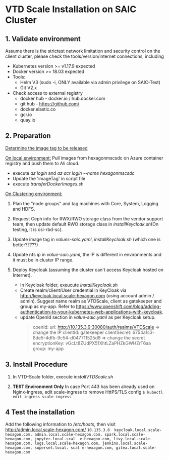 # VTD Scale Installation on SAIC Cluster

## 1. Validate environment

Assume there is the strictest network limitation and security control on the client cluster, please check the tools/version/internet connections, including
- Kubernetes version >= v1.17.9 expected
- Docker version >= 18.03 expected
- Tools:
     - Helm V3 (sudo -i, ONLY available via admin privilege on SAIC-Test)
     - Git V2.x
- Check access to external registry
     -  docker hub - docker.io / hub.docker.com
     -  git hub - https://github.com/
     -  docker.elastic.co
     -  gcr.io
     -  quay.io

## 2. Preparation 
<u>Determine the image tag to be released</u>

<u>On local environment:</u>
Pull images from hexagonmscsdc on Azure container registry and push them to Ali cloud. 
   - execute _az login_ and _az acr login --name hexagonmscsdc_
   - Update the 'imageTag' in script file
   - execute _transferDockerImages.sh_

<u>On Clustering environment:</u>
1. Plan the "node groups" and tag machines with Core,  System, Logging and HDFS.
2. Request Ceph info for RWX/RWO storage class from the vendor support team, then update default RWO storage class in _installKeycloak.sh_(On testing,  it is csi-rbd-sc).    

3. Update image tag in _values-saic.yaml_, _installKeycloak.sh_ (which one is better?????)

4. Update nfs ip in _value-saic.yaml_, the IP is different in environments and it must be in cluster IP range.

5. Deploy Keycloak (assuming the cluster can't access Keycloak hosted on Internet). 
    - In Keycloak folder, exeucute _installKeycloak.sh_
    - Create realm/client/User credential in KeyCloak via http://keycloak.local.scale-hexagon.com (using account admin / admin). Suggest name realm as VTDScale, client as gatekeeper and group as my-app. Refer to https://www.openshift.com/blog/adding-authentication-to-your-kubernetes-web-applications-with-keycloak.  
    - update OpenId section in _value-saic.yaml_ as per Keycloak setup.
      > openId:
           url: http://10.135.3.9:30080/auth/realms/VTDScale  => change the IP
           clientId: gatekeeper
           clientSecret: 6754a1c3-8de5-4dfb-9c54-d047711525d8  => change the secret
           encryptionKey: vGcLt8ZUdPX5fXhtLZaPHZkGWHZrT6aa
           group: my-app

## 3. Install Procedure
1. In VTD-Scale folder, execute _installVTDScale.sh_

2. **TEST Environment Only** In case Port 443 has been already used on Nginx-Ingress,  edit scale-ingress to remove HttPS/TLS config
   `$ kubectl edit ingress scale-ingress`

## 4 Test the installation
Add the following information to _/etc/hosts_, then visit http://admin.local.scale-hexagon.com/
`10.135.3.8  keycloak.local.scale-hexagon.com, admin.local.scale-hexagon.com, spark.local.scale-hexagon.com, jupyter.local.scal  e-hexagon.com, livy.local.scale-hexagon.com, logs.local.scale-hexagon.com, jenkins.local.scale-hexagon.com, superset.local. scal e-hexagon.com, gitea.local.scale-hexagon.com`
